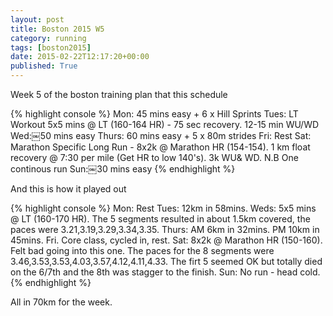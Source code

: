 ```yaml
---
layout: post
title: Boston 2015 W5
category: running
tags: [boston2015]
date: 2015-02-22T12:17:20+00:00
published: True
---
```


Week 5 of the boston training plan that this schedule

{% highlight console %}
Mon: 45 mins easy + 6 x Hill Sprints
Tues: LT Workout 5x5 mins @ LT (160-164 HR) - 75 sec recovery. 12-15 min WU/WD
Wed:￼50 mins easy
Thurs: 60 mins easy + 5 x 80m strides
Fri: Rest
Sat: Marathon Specific Long Run - 8x2k @ Marathon HR (154-154). 1 km float recovery @ 7:30 per mile (Get HR to low 140's). 3k WU& WD. N.B One continous run
Sun:￼30 mins easy
{% endhighlight %}

And this is how it played out

{% highlight console %}
Mon: Rest
Tues: 12km in 58mins.
Weds: 5x5 mins @ LT (160-170 HR). The 5 segments resulted in about 1.5km covered, the paces were 3.21,3.19,3.29,3.34,3.35.
Thurs: AM 6km in 32mins. PM 10km in 45mins.
Fri. Core class, cycled in, rest.
Sat: 8x2k @ Marathon HR (150-160). Felt bad going into this one. The paces for the 8 segments were 3.46,3.53,3.53,4.03,3.57,4.12,4.11,4.33. The firt 5 seemed OK but totally died on the 6/7th and the 8th was stagger to the finish.
Sun: No run - head cold.
{% endhighlight %}

All in 70km for the week.